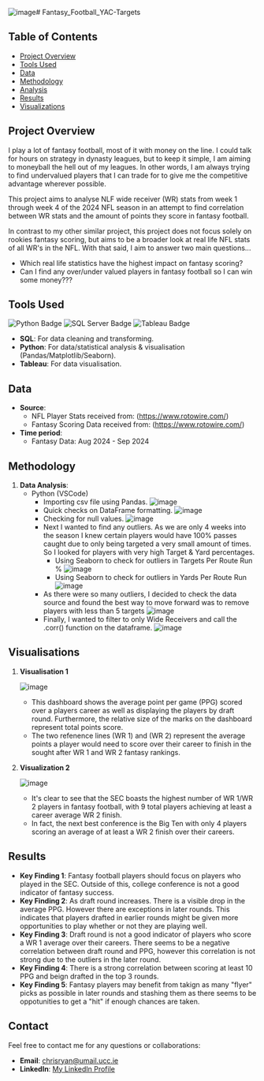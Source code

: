 ![image](https://github.com/user-attachments/assets/242644ea-bedc-4d90-ab5c-e2b27d378057)# Fantasy_Football_YAC-Targets

## Table of Contents

- [Project Overview](#project-overview)
- [Tools Used](#tools-used)
- [Data](#data)
- [Methodology](#methodology)
- [Analysis](#analysis)
- [Results](#results)
- [Visualizations](#visualizations)

## Project Overview

I play a lot of fantasy football, most of it with money on the line. I could talk for hours on strategy in dynasty leagues, but to keep it simple, I am aiming to moneyball the hell out of my leagues. In other words, I am always trying to find undervalued players that I can trade for to give me the competitive advantage wherever possible.

This project aims to analyse NLF wide receiver (WR) stats from week 1 through week 4 of the 2024 NFL season in an attempt to find correlation between WR stats and the amount of points they score in fantasy football.

In contrast to my other similar project, this project does not focus solely on rookies fantasy scoring, but aims to be a broader look at real life NFL stats of all WR's in the NFL. With that said, I aim to answer two main questions...

  - Which real life statistics have the highest impact on fantasy scoring?
  - Can I find any over/under valued players in fantasy football so I can win some money???

## Tools Used
![Python Badge](https://img.shields.io/badge/Python-3776AB?style=for-the-badge&logo=python&logoColor=white)
![SQL Server Badge](https://img.shields.io/badge/SQL_Server-CC2927?style=for-the-badge&logo=Microsoft-SQL-Server&logoColor=white)
![Tableau Badge](https://img.shields.io/badge/Tableau-E97627?style=for-the-badge&logo=Tableau&logoColor=white)
- **SQL**: For data cleaning and transforming.
- **Python**: For data/statistical analysis & visualisation (Pandas/Matplotlib/Seaborn).
- **Tableau**: For data visualisation.

## Data

- **Source**:
    - NFL Player Stats received from: (https://www.rotowire.com/)
    - Fantasy Scoring Data received from: (https://www.rotowire.com/)
- **Time period**:
    - Fantasy Data: Aug 2024 - Sep 2024

## Methodology

1. **Data Analysis**:
   - Python (VSCode)
       - Importing csv file using Pandas. ![image](https://github.com/user-attachments/assets/b0572cc4-8c57-40d3-bed8-b0c9d09ca000)
       - Quick checks on DataFrame formatting.  ![image](https://github.com/user-attachments/assets/fdbc0197-72ac-419c-9559-34d1bdf7dadf)
       - Checking for null values. ![image](https://github.com/user-attachments/assets/4aab7f9d-56e5-45fd-9959-b6de66af8c4c)
       - Next I wanted to find any outliers. As we are only 4 weeks into the season I knew certain players would have 100% passes caught due to only being targeted a very small amount of times. So I looked for players with very high Target & Yard percentages.
         - Using Seaborn to check for outliers in Targets Per Route Run % ![image](https://github.com/user-attachments/assets/6a80d3a6-5785-4358-840b-2b60c1738074)
         - Using Seaborn to check for outliers in Yards Per Route Run ![image](https://github.com/user-attachments/assets/baa5d440-f410-47d0-9ae7-a5713a5826cf)
       - As there were so many outliers, I decided to check the data source and found the best way to move forward was to remove players with less than 5 targets ![image](https://github.com/user-attachments/assets/dce54c71-b9b3-4d81-8094-387279547422)
       - Finally, I wanted to filter to only Wide Receivers and call the .corr() function on the dataframe. ![image](https://github.com/user-attachments/assets/92cda310-a304-4ce7-b2d7-a0f552aa4a55)


         
## Visualisations

1. **Visualisation 1**

   ![image](https://github.com/user-attachments/assets/47f53efb-96b0-4129-9071-3b0e0cdf8123)

   - This dashboard shows the average point per game (PPG) scored over a players career as well as displaying the players by draft round. Furthermore, the relative size of the marks on the dashboard represent total points score.
   - The two refenence lines (WR 1) and (WR 2) represent the average points a player would need to score over their career to finish in the sought after WR 1 and WR 2 fantasy rankings.
     
2. **Visualization 2**

   ![image](https://github.com/user-attachments/assets/0552ebcb-0b99-4243-9501-a1f4cba53192)

   - It's clear to see that the SEC boasts the highest number of WR 1/WR 2 players in fantasy football, with 9 total players achieving at least a career average WR 2 finish.
   - In fact, the next best conference is the Big Ten with only 4 players scoring an average of at least a WR 2 finish over their careers.

## Results

- **Key Finding 1**: Fantasy football players should focus on players who played in the SEC. Outside of this, college conference is not a good indicator of fantasy success.
- **Key Finding 2**: As draft round increases. There is a visible drop in the average PPG. However there are exceptions in later rounds. This indicates that players drafted in earlier rounds might be given more opportunities to play whether or not they are playing well.
- **Key Finding 3**: Draft round is not a good indicator of players who score a WR 1 average over their careers. There seems to be a negative correlation between draft round and PPG, however this correlation is not strong due to the outliers in the later round.
- **Key Finding 4**: There is a strong correlation between scoring at least 10 PPG and beign drafted in the top 3 rounds.
- **Key Finding 5**: Fantasy players may benefit from takign as many "flyer" picks as possible in later rounds and stashing them as there seems to be oppotunities to get a "hit" if enough chances are taken.

## Contact

Feel free to contact me for any questions or collaborations:

- **Email**: [chrisryan@umail.ucc.ie](mailto:your-email@example.com)
- **LinkedIn**: [My LinkedIn Profile](https://www.linkedin.com/in/christopher-ryan-8229a81b9/)
